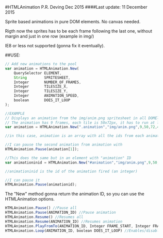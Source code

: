 
#HTMLAnimation
P.R. Deving Dec 2015
####Last update: 11 December 2015


Sprite based animations in pure DOM elements.
No canvas needed.

Rigth now the sprites has to be each frame following the last one, without margin and just in one row (example in img/)


IE8 or less not supported (gonna fix it eventually).

##USE:

```javascript
// Add new animations to the pool
var animation = HTMLAnimation.New(
    QuerySelector ELEMENT,
    String        SPRITESHEET,
    Integer       NUMBER_OF_FRAMES,
    Integer       TILESIZE_X,
    Integer       TILESIZE_Y,
    Integer       ANIMATION_SPEED,
    boolean       DOES_IT_LOOP
);

//EXAMPLE
// Displays an animation from the img/anim.png spritesheet in all DOMElements with the class "animation",
// The animation has 9 frames, each tile is 50x72px, it has to run at level '4' of speed and looping
var animation = HTMLAnimation.New(".animation","img/anim.png",9,50,72,4,true)

//in this case, animation is an array with all the ids from each animation the method has trigged.

//I can pause the second animation from animation with
HTMLAnimation.Pause(animation[1]);

//This does the same but in an element with "animation" ID
var animationinid = HTMLAnimation.New("#animation","img/anim.png",9,50,72,4,true)

//animationinid is the id of the animation fired (an integer)

//I can pause it
HTMLAnimation.Pause(animationid);
```


The "New" method gonna return the animation ID, so you can use the HTMLAnimation options.
```javascript
HTMLAnimation.Pause() //Pause all
HTMLAnimation.Pause(ANIMATION_ID) //Pause animation
HTMLAnimation.Resume() //Resumes all
HTMLAnimation.Resume(ANIMATION_ID) //Resumes animation
HTMLAnimation.PlayFromTo(ANIMATION_ID, Integer FRAME_START, Integer FRAME_END) //Plays animation from FRAME_START to FRAME_END
HTMLAnimation.Loop(ANIMATION_ID, boolean DOES_IT_LOOP) //Enables/disable the loop once the animation ends
```
